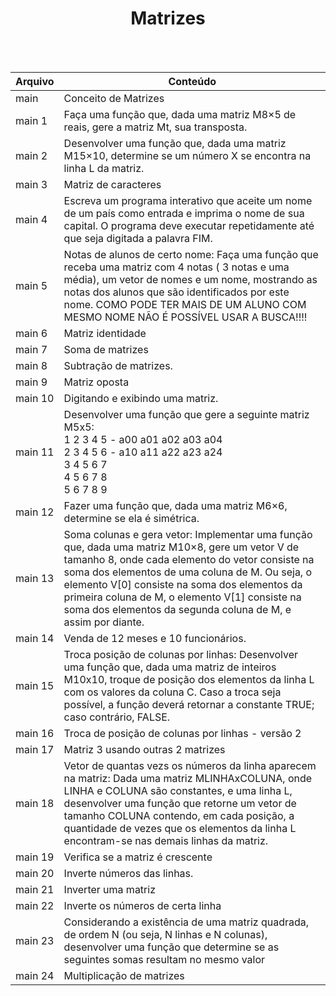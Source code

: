 <div align="center">
<h1>Matrizes</h1><br><br> </div>

Arquivo | Conteúdo
--------|-----------
main | Conceito de Matrizes <br>
main 1 | Faça uma função que, dada uma matriz M8×5 de reais, gere a matriz Mt, sua transposta. <br>
main 2 | Desenvolver uma função que, dada uma matriz M15×10, determine se um número X se encontra na linha L da matriz. <br>
main 3 | Matriz de caracteres <br>
main 4 | Escreva um programa interativo que aceite um nome de um país como entrada e imprima o nome de sua capital. O programa deve executar repetidamente até que seja digitada a palavra FIM. <br>
main 5 | Notas de alunos de certo nome: Faça uma função que receba uma matriz com 4 notas ( 3 notas e uma média), um vetor de nomes e um nome, mostrando as notas dos alunos que são identificados por este nome. COMO PODE TER MAIS DE UM ALUNO COM MESMO NOME NÃO É POSSÍVEL USAR A BUSCA!!!!<br>
main 6 | Matriz identidade <br>
main 7 | Soma de matrizes <br>
main 8 |  Subtração de matrizes. <br>
main 9 | Matriz oposta <br>
main 10 | Digitando e exibindo uma matriz. <br>
main 11 | Desenvolver uma função que gere a seguinte matriz M5x5:<br>              1 2 3 4 5 - a00 a01 a02 a03 a04 <br>              2 3 4 5 6 - a10 a11 a22 a23 a24 <br>              3 4 5 6 7 <br>              4 5 6 7 8 <br>              5 6 7 8 9 <br>
main 12 | Fazer uma função que, dada uma matriz M6×6, determine se ela é simétrica. <br>
main 13 | Soma colunas e gera vetor: Implementar uma função que, dada uma matriz M10×8, gere um vetor V de tamanho 8, onde cada elemento do vetor consiste na soma dos elementos de uma coluna de M. Ou seja, o elemento V[0] consiste na soma dos elementos da primeira coluna de M, o elemento V[1] consiste na soma dos elementos da segunda coluna de M, e assim por diante. <br>
main 14 | Venda de 12 meses e 10 funcionários. <br>
main 15 | Troca posição de colunas por linhas: Desenvolver uma função que, dada uma matriz de inteiros M10x10, troque de posição dos elementos da linha L com os valores da coluna C. Caso a troca seja possível, a função deverá retornar a constante TRUE; caso contrário, FALSE. <br>
main 16 | Troca de posição de colunas por linhas - versão 2 <br>
main 17 | Matriz 3 usando outras 2 matrizes <br>
main 18 |  Vetor de quantas vezs os números da linha aparecem na matriz: Dada uma matriz MLINHAxCOLUNA, onde LINHA e COLUNA são constantes, e uma linha L, desenvolver uma função que retorne um vetor de tamanho COLUNA contendo, em cada posição, a quantidade de vezes que os elementos da linha L encontram-se nas demais linhas da matriz. <br>
main 19 | Verifica se a matriz é crescente<br>
main 20 | Inverte números das linhas. <br>
main 21 | Inverter uma matriz <br>
main 22 | Inverte os números de certa linha <br>
main 23 | Considerando a existência de uma matriz quadrada, de ordem N (ou seja, N linhas e N colunas), desenvolver uma função que determine se as seguintes somas resultam no mesmo valor <br>
main 24 | Multiplicação de matrizes
